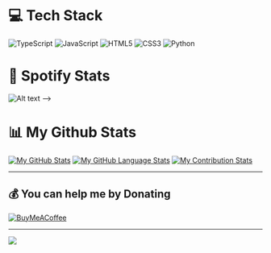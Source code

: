 # 💻 Tech Stack
![TypeScript](https://img.shields.io/badge/typescript-%23007ACC.svg?style=for-the-badge&logo=typescript&logoColor=white) ![JavaScript](https://img.shields.io/badge/javascript-%23323330.svg?style=for-the-badge&logo=javascript&logoColor=%23F7DF1E) ![HTML5](https://img.shields.io/badge/html5-%23E34F26.svg?style=for-the-badge&logo=html5&logoColor=white) ![CSS3](https://img.shields.io/badge/css3-%231572B6.svg?style=for-the-badge&logo=css3&logoColor=white) ![Python](https://img.shields.io/badge/Python-%23323330.svg?style=for-the-badge&logo=python&logoColor=yellow)

# 🎵 Spotify Stats
![Alt text](https://spotify-recently-played-readme.vercel.app/api?user=6tvbnbu8qq4eggs9koed1o732) -->

# 📊 My Github Stats
[![My GitHub Stats](https://github-readme-stats.vercel.app/api/?username=soundphoenix428&count_private=true&theme=react&showicons=true)]() [![My GitHub Language Stats](https://github-readme-stats.vercel.app/api/top-langs/?username=soundphoenix428&langs_count=5&theme=react)]() 
[![My Contribution Stats](https://github-contribution-stats.vercel.app/api/?username=soundphoenix428)](https://github.com/YOUR_USERNAME/github-contribution-stats/)
_______________________________________________________________________________________________________________________________________________________________________________________________________

## 💰 You can help me by Donating
  [![BuyMeACoffee](https://img.shields.io/badge/Buy%20Me%20a%20Coffee-ffdd00?style=for-the-badge&logo=buy-me-a-coffee&logoColor=black)](https://buymeacoffee.com/tannerschermerhorn) 
________________________________________________________________________________________________________________________________________________________________________________________
<a href="https://visitcount.itsvg.in">
  <img src="https://visitcount.itsvg.in/api?id=SoundPhoenix248&label=Profile%20Views&color=0&icon=3&pretty=true" />


